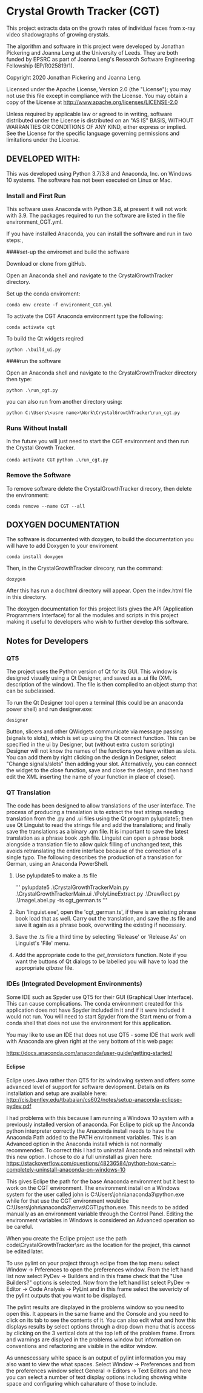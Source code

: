 # Crystal Growth Tracker (CGT)

This project extracts data on the growth rates of individual faces from x-ray video shadowgraphs of growing crystals.

The algorithm and software in this project were developed by Jonathan Pickering and Joanna Leng at the University of Leeds. They are both funded by EPSRC as part of Joanna Leng's Research Software Engineering Fellowship (EP/R025819/1).

Copyright 2020 Jonathan Pickering and Joanna Leng.

Licensed under the Apache License, Version 2.0 (the "License"); you may not use this file except in compliance with the License. You may obtain a copy of the License at http://www.apache.org/licenses/LICENSE-2.0

Unless required by applicable law or agreed to in writing, software distributed under the License is distributed on an "AS IS" BASIS, WITHOUT WARRANTIES OR CONDITIONS OF ANY KIND, either express or implied. See the License for the specific language governing permissions and limitations under the License.

## DEVELOPED WITH: 
This was developed using Python 3.7/3.8 and Anaconda, Inc. on Windows 10 systems. The software has not been executed on Linux or Mac.


### Install and First Run
This software uses Anaconda with Python 3.8, at present it will not work with 3.9. The packages required to run the software are listed in the file environment_CGT.yml.

If you have installed Anaconda, you can install the software and run in two steps:, 

####set-up the enviromet and build the software

Download or clone from gitHub.

Open an Anaconda shell and navigate to the CrystalGrowthTracker directory. 

Set up the conda enviroment:

`conda env create -f environment_CGT.yml`

To activate the CGT Anaconda environment type the following:

`conda activate cgt`

To build the Qt widgets reqired 

`python .\build_ui.py`

####run the software

Open an Anaconda shell and navigate to the CrystalGrowthTracker directory then type:

`python .\run_cgt.py`

you can also run from another directory using:

`python C:\Users\<usre name>\Work\CrystalGrowthTracker\run_cgt.py`

### Runs Without Install
In the future you will just need to start the CGT environment and then run the Crystal Growth Tracker.

`conda activate CGT`
`python .\run_cgt.py`

### Remove the Software

To remove software delete the CrystalGrowthTracker direcory, then delete the environment:

`conda remove --name CGT --all` 


## DOXYGEN DOCUMENTATION
The software is documented with doxygen, to build the documentation you will have to add Doxygen to your enviroment

`conda install doxygen`

Then, in the CrystalGrowthTracker direcory, run the command:

`doxygen`

After this has run a doc/html directory will appear. Open the index.html file in this directory.

The doxygen documentation for this project lists gives the API (Application Programmers Interface) for all the modules and scripts in this project making it useful to developers who wish to further develop this software.

## Notes for Developers

### QT5
The project uses the Python version of Qt for its GUI. This window is designed visually using a Qt Designer, and saved as a .ui file (XML description of the window). The file is then compiled to an object stump that can be subclassed.

To run the Qt Designer tool open a terminal (this could be an anaconda power shell) and run designer.exe:

`designer`

Button, slicers and other QWidgets communicate via message passing (signals to slots), which is set up using the Qt connect function. This can be specified in the ui by Designer, but (without extra custom scripting) Designer will not know the names of the functions you have written as slots. You can add them by right clicking on the design in Designer, select "Change signals/slots" then adding your slot. Alternatively, you can connect the widget to the close function, save and close the design, and then hand edit the XML inserting the name of your function in place of close().

### QT Translation

The code has been designed to allow translations of the user interface. The process of producing a translation is to extract the text strings needing translation from the .py and .ui files using the Qt program pylupdate5; then use Qt Linguist to read the strings file and add the translations; and finally save the translations as a binary .qm file. It is important to save the latest translation as a phrase book .qph file.  Linguist can open a phrase book alongside a translation file to allow quick filling of unchanged text, this avoids retranslating the entire interface because of the correction of a single typo.  The following describes the production of a translation for German, using an Anaconda PowerShell.

1. Use pylupdate5 to make a .ts file

    '''
    pylupdate5 .\CrystalGrowthTrackerMain.py .\CrystalGrowthTrackerMain.ui .\PolyLineExtract.py .\DrawRect.py .\ImageLabel.py -ts cgt_german.ts
    '''
2. Run 'linguist.exe', open the 'cgt_german.ts', if there is an existing phrase book load that as well.  Carry out the translation, and save the .ts file and save it again as a phrase book, overwriting the existing if necessary.

3. Save the .ts file a third time by selecting 'Release' or 'Release As' on Linguist's 'File' menu. 

4. Add the appropriate code to the *get_translators* function. Note if you want the buttons of Qt dialogs to be labelled you will have to load the appropriate *qtbase* file.

### IDEs (Integrated Development Environments)
Some IDE such as Spyder use QT5 for their GUI (Graphical User Interface). This can cause complications. The conda environment created for this application does not have Spyder included in it and if it were included it would not run. You will need to start Spyder from the Start menu or from a conda shell that does not use the environment for this application. 


You may like to use an IDE that does not use QT5 - some IDE that work well with Anaconda are given right at the very bottom of this web page:

https://docs.anaconda.com/anaconda/user-guide/getting-started/


#### Eclipse
Eclipe uses Java rather than QT5 for its windowing system and offers some advanced level of support for software devlopment. Details on its installation and setup are available here:
http://cis.bentley.edu/tbabaian/cs602/notes/setup-anaconda-eclipse-pydev.pdf

I had problems with this because I am running a Windows 10 system with a previously installed version of anaconda. For Eclipe to pick up the Anconda python interpreter correctly the Anaconda install needs to have the Anaconda Path added to the PATH environment variables. This is an Advanced option in the Anaconda install which is not normally recommended. To correct this I had to uninstall Anaconda and reinstall with this new option. I chose to do a full uninstall as given here:
https://stackoverflow.com/questions/48236584/python-how-can-i-completely-uninstall-anaconda-on-windows-10

This gives Eclipe the path for the base Anaconda environment but it best to work on the CGT environment. The environment install on a Windows system for the user called john is C:\Users\john\anaconda3\python.exe while for that use the CGT environment would be C:\Users\john\anaconda3\envs\CGT\python.exe. This needs to be added manually as an environment variable through the Control Panel. Editing the environment variables in Windows is considered an Advanced operation so be careful.

When you create the Eclipe project use the path code\CrystalGrowthTracker\src as the location for the project, this cannot be edited later.

To use pylint on your project through eclipe from the top menu select Window -> Prferences to open the preferences window. From the left hand list now select PyDev -> Builders and in this frame check that the "Use Builders?" options is selected. Now from the left hand list select PyDev -> Editor -> Code Analysis -> PyLint and in this frame select the severicty of the pylint outputs that you want to be displayed.

The pylint results are displayed in the problems window so you need to open this. It appears in the same frame and the Console and you need to click on its tab to see the contents of it. You can also edit what and how this displays results by select options through a drop down menu that is access by clicking on the 3 vertical dots at the top left of the problem frame. Errors and warnings are displyed in the problems window but information on conventions and refactoring are visible in the editor window.

As unnescessary white space is an output of pylint information you may also want to view the what spaces. Select Window -> Preferences and from the proferences window select General -> Editors -> Text Editors and here you can select a number of text display options including showing white space and configuring which caharature of those to include. 

